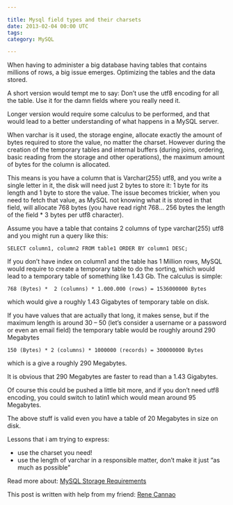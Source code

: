 ```yaml
---

title: Mysql field types and their charsets
date: 2013-02-04 00:00 UTC
tags: 
category: MySQL

---
```


When having to administer a big database having tables that contains millions  of rows, a big issue emerges. Optimizing the tables and the data stored.

A short version would tempt me to say: Don’t use the utf8 encoding for all the table. Use it for the damn fields where you really need it.

Longer version would require some calculus to be performed, and that would lead to a better understanding of what happens in a MySQL server.

When varchar is it used, the storage engine, allocate exactly the amount of bytes required to store the value, no matter the charset. However during the creation of the temporary tables and internal buffers (during joins, ordering, basic reading from the storage and other operations), the maximum amount of bytes for the column is allocated.

This means is you have a column that is Varchar(255) utf8, and you write a single letter in it, the disk will need just 2 bytes  to store it: 1 byte for its length and 1 byte to store the value. The issue becomes trickier, when you need to fetch that value, as MySQL not knowing what it is stored in that field, will allocate 768 bytes (you have read right 768… 256 bytes the length of the field * 3 bytes per utf8 character).

Assume you have a table that contains 2 columns of type varchar(255) utf8 and you might run a query like this:

    SELECT column1, column2 FROM table1 ORDER BY column1 DESC;

If you don’t have index on column1 and the table has 1 Million rows, MySQL would require to create a temporary table to do the sorting, which would lead to a temporary table of something like 1.43 Gb. The calculus is simple:

    768 (Bytes) *  2 (columns) * 1.000.000 (rows) = 1536000000 Bytes

which would give a roughly 1.43 Gigabytes of temporary table on disk.

If you have values that are actually that long, it makes sense, but if the maximum length is around 30 – 50 (let’s consider a username or a password or even an email field) the temporary table would be roughly around 290 Megabytes

    150 (Bytes) * 2 (columns) * 1000000 (records) = 300000000 Bytes 

which is a give a roughly 290 Megabytes.

It is obvious that 290 Megabytes are faster to read than a 1.43 Gigabytes.

Of course this could be pushed a little bit more, and if you don’t need utf8 encoding, you could  switch to latin1 which would mean around 95 Megabytes.

The above stuff is valid even you have a table of 20 Megabytes in size on disk.

Lessons that i am trying to express:

* use the charset you need!
* use the length of varchar in a responsible matter, don’t make it just “as much as possible”

Read more about: [MySQL Storage Requirements](http://dev.mysql.com/doc/refman/5.1/en/storage-requirements.html)

This post is written with help from my friend: [Rene Cannao](http://www.linkedin.com/in/renecannao)
